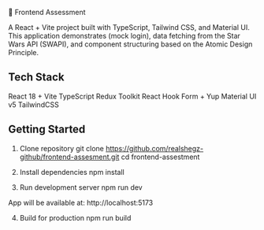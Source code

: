 🚀 Frontend Assessment

A React + Vite project built with TypeScript, Tailwind CSS, and Material UI.
This application demonstrates (mock login), data fetching from the Star Wars API (SWAPI), and component structuring based on the Atomic Design Principle.

## Tech Stack

React 18 + Vite
TypeScript
Redux Toolkit
React Hook Form + Yup
Material UI v5
TailwindCSS

## Getting Started

1. Clone repository
   git clone https://github.com/realshegz-github/frontend-assesment.git
   cd frontend-assestment

2. Install dependencies
   npm install

3. Run development server
   npm run dev

App will be available at: http://localhost:5173

4. Build for production
   npm run build
